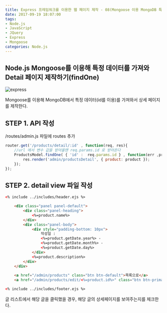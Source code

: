 ```yaml
---
title: Express 프레임워크를 이용한 웹 페이지 제작 - 08(Mongoose 이용 MongoDB 특정 데이터 가져오기(findOne))
date: 2017-09-19 18:07:00
tags: 
- Node.js
- JavaScript
- JQuery
- Express
- Mongoose
categories: Node.js
---
```


## **Node.js Mongoose를 이용해 특정 데이터를 가져와 Detail 페이지 제작하기(findOne)**

![express](/images/express.jpg)

Mongoose를 이용해 MongoDB에서 특정 데이터(id를 이용)를 가져와서 상세 페이지를 제작한다.

## STEP 1. API 작성
/routes/admin.js 파일에 routes 추가

```javascript
router.get('/products/detail/:id' , function(req, res){
    //url 에서 변수 값을 받아올떈 req.params.id 로 받아온다
    ProductsModel.findOne( { 'id' :  req.params.id } , function(err ,product){
        res.render('admin/productsDetail', { product: product });  
    });
});
```
## STEP 2. detail view 파일 작성
```html
<% include ../includes/header.ejs %>

    <div class="panel panel-default">
        <div class="panel-heading">
            <%=product.name%>
        </div>
        <div class="panel-body">
            <div style="padding-bottom: 10px">
                작성일 : 
                <%=product.getDate.year%> - 
                <%=product.getDate.month%> - 
                <%=product.getDate.day%>
            </div>
            <%=product.description%>
        </div>
    </div>
 
    <a href="/admin/products" class="btn btn-default">목록으로</a>
    <a href="/admin/products/edit/<%=product.id%>" class="btn btn-primary">수정</a>

<% include ../includes/footer.ejs %>
```

글 리스트에서 해당 글을 클릭했을 경우, 해당 글의 상세페이지를 보여주는지를 체크한다.